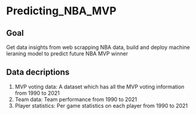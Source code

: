 # Predicting_NBA_MVP
## Goal 

Get data insights from web scrapping NBA data, build and deploy machine leraning model to predict future NBA MVP winner 

## Data decriptions 
1. MVP voting data: A dataset which has all the MVP voting information from 1990 to 2021
2. Team data: Team performance from 1990 to 2021 
3. Player statistics: Per game statistics on each player from 1990 to 2021 
